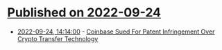 # [Published on 2022-09-24](index.md)

* [2022-09-24, 14:14:00](https://yro.slashdot.org/story/22/09/23/2248221/coinbase-sued-for-patent-infringement-over-crypto-transfer-technology?utm_source=rss1.0mainlinkanon&utm_medium=feed) - [Coinbase Sued For Patent Infringement Over Crypto Transfer Technology](https://yro.slashdot.org/story/22/09/23/2248221/coinbase-sued-for-patent-infringement-over-crypto-transfer-technology?utm_source=rss1.0mainlinkanon&utm_medium=feed)
